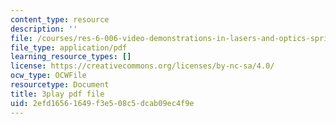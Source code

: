 ```yaml
---
content_type: resource
description: ''
file: /courses/res-6-006-video-demonstrations-in-lasers-and-optics-spring-2008/2efd16561649f3e508c5dcab09ec4f9e_sUVXHfUVsY.pdf
file_type: application/pdf
learning_resource_types: []
license: https://creativecommons.org/licenses/by-nc-sa/4.0/
ocw_type: OCWFile
resourcetype: Document
title: 3play pdf file
uid: 2efd1656-1649-f3e5-08c5-dcab09ec4f9e
---
```

